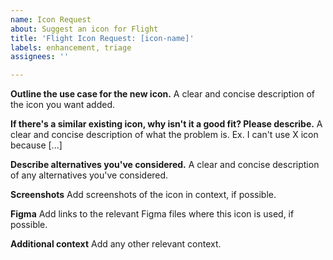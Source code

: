 ```yaml
---
name: Icon Request
about: Suggest an icon for Flight
title: 'Flight Icon Request: [icon-name]'
labels: enhancement, triage
assignees: ''

---
```


**Outline the use case for the new icon.**
A clear and concise description of the icon you want added.

**If there's a similar existing icon, why isn't it a good fit? Please describe.**
A clear and concise description of what the problem is. Ex. I can't use X icon because [...]

**Describe alternatives you've considered.**
A clear and concise description of any alternatives you've considered.

**Screenshots**
Add screenshots of the icon in context, if possible.

**Figma**
Add links to the relevant Figma files where this icon is used, if possible.

**Additional context**
Add any other relevant context.
